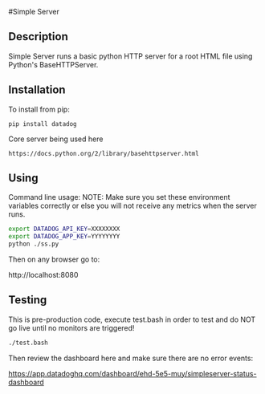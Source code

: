 #Simple Server

Description
------------
Simple Server runs a basic python HTTP server for a root HTML file using Python's BaseHTTPServer.

Installation
------------
To install from pip:

    pip install datadog
    
Core server being used here

    https://docs.python.org/2/library/basehttpserver.html

## Using
Command line usage:
NOTE: Make sure you set these environment variables correctly or else you will not receive any metrics when the server runs.
``` bash
export DATADOG_API_KEY=XXXXXXXX
export DATADOG_APP_KEY=YYYYYYYY
python ./ss.py
```
Then on any browser go to:

http://localhost:8080

## Testing
This is pre-production code, execute test.bash in order to test and do NOT go live until no monitors are triggered!
``` bash
./test.bash
```
Then review the dashboard here and make sure there are no error events:

https://app.datadoghq.com/dashboard/ehd-5e5-muy/simpleserver-status-dashboard
